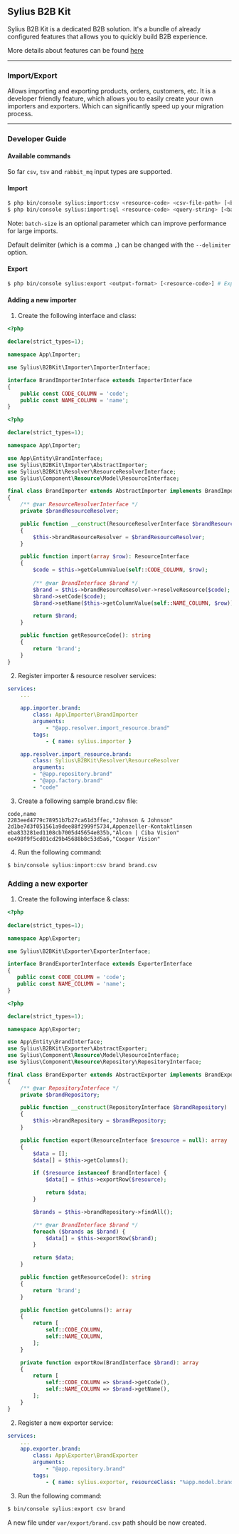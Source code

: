 ## Sylius B2B Kit

Sylius B2B Kit is a dedicated B2B solution. It's a bundle of already configured features that allows you to quickly build B2B experience.

More details about features can be found [here](../functionalities.md)

---

### Import/Export

Allows importing and exporting products, orders, customers, etc. It is a developer friendly feature, which allows you to easily create your own importers and exporters. Which can significantly speed up your migration process.

---

### Developer Guide

#### Available commands

So far `csv`, `tsv` and `rabbit_mq` input types are supported.

#### Import

```bash
$ php bin/console sylius:import:csv <resource-code> <csv-file-path> [<batch-size>] # Imports a resource from a CSV file
$ php bin/console sylius:import:sql <resource-code> <query-string> [<batch-size>] # Imports a resource using provided SQL query
```

Note: `batch-size` is an optional parameter which can improve performance for large imports.

Default delimiter (which is a comma `,`) can be changed with the `--delimiter` option.

#### Export

```bash
$ php bin/console sylius:export <output-format> [<resource-code>] # Exports a resource (or group of resources) to a specific format
```


#### Adding a new importer

1. Create the following interface and class:

```php
<?php

declare(strict_types=1);

namespace App\Importer;

use Sylius\B2BKit\Importer\ImporterInterface;

interface BrandImporterInterface extends ImporterInterface
{
    public const CODE_COLUMN = 'code';
    public const NAME_COLUMN = 'name';
}
```

```php
<?php

declare(strict_types=1);

namespace App\Importer;

use App\Entity\BrandInterface;
use Sylius\B2BKit\Importer\AbstractImporter;
use Sylius\B2BKit\Resolver\ResourceResolverInterface;
use Sylius\Component\Resource\Model\ResourceInterface;

final class BrandImporter extends AbstractImporter implements BrandImporterInterface
{
    /** @var ResourceResolverInterface */
    private $brandResourceResolver;

    public function __construct(ResourceResolverInterface $brandResourceResolver)
    {
        $this->brandResourceResolver = $brandResourceResolver;
    }

    public function import(array $row): ResourceInterface
    {
        $code = $this->getColumnValue(self::CODE_COLUMN, $row);
        
        /** @var BrandInterface $brand */
        $brand = $this->brandResourceResolver->resolveResource($code);
        $brand->setCode($code);
        $brand->setName($this->getColumnValue(self::NAME_COLUMN, $row));

        return $brand;
    }

    public function getResourceCode(): string
    {
        return 'brand';
    }
}
```

2. Register importer & resource resolver services:

```yaml
services:
    ...

    app.importer.brand:
        class: App\Importer\BrandImporter
        arguments:
            - "@app.resolver.import_resource.brand"
        tags:
            - { name: sylius.importer }

    app.resolver.import_resource.brand:
        class: Sylius\B2BKit\Resolver\ResourceResolver
        arguments:
        - "@app.repository.brand"
        - "@app.factory.brand"
        - "code"
```

3. Create a following sample brand.csv file:

```csv
code,name
2283eed4779c78951b7b27ca61d3ffec,"Johnson & Johnson"
2d1be7d3f051561a9dee88f2999f5734,Appenzeller-Kontaktlinsen
eba833281ed1108cb7005d45654e835b,"Alcon | Ciba Vision"
ee498f9f5cd01cd29b45688b8c53d5a6,"Cooper Vision"
```

4. Run the following command:

```bash
$ bin/console sylius:import:csv brand brand.csv
```

### Adding a new exporter

1. Create the following interface & class:

```php
<?php
   
declare(strict_types=1);

namespace App\Exporter;

use Sylius\B2BKit\Exporter\ExporterInterface;

interface BrandExporterInterface extends ExporterInterface
{
   public const CODE_COLUMN = 'code';
   public const NAME_COLUMN = 'name';
}
```

```php
<?php

declare(strict_types=1);

namespace App\Exporter;

use App\Entity\BrandInterface;
use Sylius\B2BKit\Exporter\AbstractExporter;
use Sylius\Component\Resource\Model\ResourceInterface;
use Sylius\Component\Resource\Repository\RepositoryInterface;

final class BrandExporter extends AbstractExporter implements BrandExporterInterface
{
    /** @var RepositoryInterface */
    private $brandRepository;

    public function __construct(RepositoryInterface $brandRepository)
    {
        $this->brandRepository = $brandRepository;
    }

    public function export(ResourceInterface $resource = null): array
    {
        $data = [];
        $data[] = $this->getColumns();

        if ($resource instanceof BrandInterface) {
            $data[] = $this->exportRow($resource);

            return $data;
        }

        $brands = $this->brandRepository->findAll();

        /** @var BrandInterface $brand */
        foreach ($brands as $brand) {
            $data[] = $this->exportRow($brand);
        }

        return $data;
    }

    public function getResourceCode(): string
    {
        return 'brand';
    }

    public function getColumns(): array
    {
        return [
            self::CODE_COLUMN,
            self::NAME_COLUMN,
        ];
    }

    private function exportRow(BrandInterface $brand): array
    {
        return [
            self::CODE_COLUMN => $brand->getCode(),
            self::NAME_COLUMN => $brand->getName(),
        ];
    }
}
```

2. Register a new exporter service:

```yaml
services:
    ...
    app.exporter.brand:
        class: App\Exporter\BrandExporter
        arguments:
            - "@app.repository.brand"
        tags:
            - { name: sylius.exporter, resourceClass: "%app.model.brand.class%", priority: 5 }

```

3. Run the following command:

```bash
$ bin/console sylius:export csv brand
```

A new file under `var/export/brand.csv` path should be now created.
